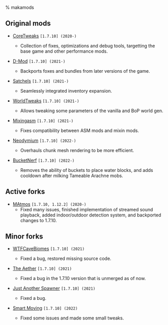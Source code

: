 % makamods

## Original mods

* [CoreTweaks](https://github.com/makamys/CoreTweaks) `[1.7.10] (2020-)`
    * Collection of fixes, optimizations and debug tools, targetting the base game and other performance mods.

* [D-Mod](https://github.com/makamys/DMod) `[1.7.10] (2021-)`
    * Backports foxes and bundles from later versions of the game.

* [Satchels](https://github.com/makamys/Satchels) `[1.7.10] (2021-)`
    * Seamlessly integrated inventory expansion.

* [WorldTweaks](https://github.com/makamys/WorldTweaks) `[1.7.10] (2021-)`
    * Allows tweaking some parameters of the vanilla and BoP world gen.

* [Mixingasm](https://github.com/makamys/Mixingasm) `[1.7.10] (2021-)`
    * Fixes compatibility between ASM mods and mixin mods.

* [Neodymium](https://github.com/makamys/Neodymium) `[1.7.10] (2022-)`
    * Overhauls chunk mesh rendering to be more efficient.

* [BucketNerf](https://github.com/makamys/BucketNerf) `[1.7.10] (2022-)`
    * Removes the ability of buckets to place water blocks, and adds cooldown after milking Tameable Arachne mobs.

## Active forks

* [MAtmos](https://github.com/makamys/MAtmos) `[1.7.10, 1.12.2] (2020-)`
    * Fixed many issues, finished implementation of streamed sound playback, added indoor/outdoor detection system, and backported changes to 1.7.10.

## Minor forks

* [WTFCaveBiomes](https://github.com/makamys/WTFCavebiomes) `[1.7.10] (2021)`
    * Fixed a bug, restored missing source code.

* [The Aether](https://github.com/makamys/The-Aether-Archived/tree/fix-buttons-in-modded-guis) `[1.7.10] (2021)`
    * Fixed a bug in the 1.7.10 version that is unmerged as of now.

* [Just Another Spawner](https://github.com/makamys/JustAnotherSpawner) `[1.7.10] (2021)`
    * Fixed a bug.

* [Smart Moving](https://github.com/makamys/SmartMoving) `[1.7.10] (2022)`
    * Fixed some issues and made some small tweaks.
